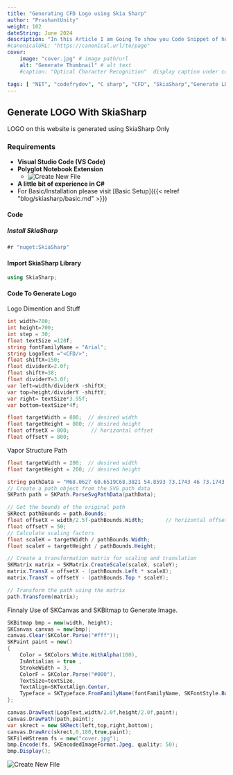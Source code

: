 ```yaml
---
title: "Generating CFD Logo using Skia Sharp"
author: "PrashantUnity"
weight: 102
dateString: June 2024  
description: "In this Article I am Going To show you Code Snippet of how I used SkiaSharp to Generate CFD LOGO for this Website Using SkiaSharp Library"
#canonicalURL: "https://canonical.url/to/page"
cover:
    image: "cover.jpg" # image path/url
    alt: "Generate Thumbnail" # alt text
    #caption: "Optical Character Recognition"  display caption under cover 

tags: [ "NET", "codefrydev", "C sharp", "CFD", "SkiaSharp","Generate LOGO","Skia"]
---
```



## Generate LOGO With SkiaSharp

LOGO on this website is generated using SkiaSharp Only

### Requirements

- **Visual Studio Code (VS Code)**
- **Polyglot Notebook Extension**
  - ![Create New File](./poly.png)
- **A little bit of experience in C#**
- For Basic/Installation please visit [Basic Setup]({{< relref "blog/skiasharp/basic.md" >}})

#### Code

##### Install SkiaSharp

```csharp  {linenos=true}
#r "nuget:SkiaSharp"
```

#### Import SkiaSharp Library

```csharp  {linenos=true}
using SkiaSharp;
```

#### Code To Generate Logo

Logo Dimention and Stuff

```csharp {linenos=true}
int width=700;
int height=700;
int step = 30;  
float textSize =128f;
string fontFamilyName = "Arial";
string LogoText ="<CFD/>";
float shiftX=150;
float dividerX=2.0f;
float shiftY=38;
float dividerY=3.0f; 
var left=width/dividerX -shiftX;
var top=height/dividerY -shiftY;
var right= textSize*3.95f;
var bottom=textSize*4f;

float targetWidth = 800;  // desired width
float targetHeight = 800; // desired height
float offsetX = 800;       // horizontal offset
float offsetY = 800;
```

Vapor Structure Path

```csharp {linenos=true}
float targetWidth = 200;  // desired width
float targetHeight = 200; // desired height

string pathData = "M68.0627 60.6519C68.3821 54.8593 73.1743 46 73.1743 46C73.1743 46 71.2574 55.5407 71.5769 60.6519C71.8964 65.763 72.5354 65.0815 73.4938 68.8296C74.4522 72.5778 73.8133 74.2815 73.4938 77.0074C73.1743 79.7333 72.8549 80.0741 72.2159 83.4815C71.5769 86.8889 69.9795 92 69.9795 92C69.9795 92 70.299 84.3333 70.299 81.437C70.299 78.5407 70.6185 74.6222 69.6601 70.5333C68.7017 66.4444 67.7432 66.4444 68.0627 60.6519Z M99.9582 38.7481C99.7452 30.9407 96.5504 19 96.5504 19C96.5504 19 97.8284 31.8593 97.6154 38.7481C97.4024 45.637 96.9764 44.7185 96.3375 49.7704C95.6985 54.8222 96.1245 57.1185 96.3375 60.7926C96.5505 64.4667 96.7634 64.9259 97.1894 69.5185C97.6154 74.1111 98.6803 81 98.6803 81C98.6803 81 98.4673 70.6667 98.4673 66.763C98.4673 62.8593 98.2544 57.5778 98.8933 52.0667C99.5322 46.5556 100.171 46.5556 99.9582 38.7481Z M118.042 64.7407C118.255 59.7037 121.45 52 121.45 52C121.45 52 120.172 60.2963 120.385 64.7407C120.598 69.1852 121.024 68.5926 121.663 71.8519C122.301 75.1111 121.876 76.5926 121.663 78.963C121.45 81.3333 121.237 81.6296 120.811 84.5926C120.385 87.5556 119.32 92 119.32 92C119.32 92 119.533 85.3333 119.533 82.8148C119.533 80.2963 119.746 76.8889 119.107 73.3333C118.468 69.7778 117.829 69.7778 118.042 64.7407Z";
// Create a path object from the SVG path data
SKPath path = SKPath.ParseSvgPathData(pathData);

// Get the bounds of the original path
SKRect pathBounds = path.Bounds;
float offsetX = width/2.5f-pathBounds.Width;       // horizontal offset
float offsetY = 50; 
// Calculate scaling factors
float scaleX = targetWidth / pathBounds.Width;
float scaleY = targetHeight / pathBounds.Height;

// Create a transformation matrix for scaling and translation
SKMatrix matrix = SKMatrix.CreateScale(scaleX, scaleY);
matrix.TransX = offsetX - (pathBounds.Left * scaleX);
matrix.TransY = offsetY - (pathBounds.Top * scaleY);

// Transform the path using the matrix
path.Transform(matrix);
```

Finnaly Use of SKCanvas and SKBitmap to Generate Image.

```csharp  {linenos=true}
SKBitmap bmp = new(width, height);
SKCanvas canvas = new(bmp);
canvas.Clear(SKColor.Parse("#fff")); 
SKPaint paint = new() 
{ 
    Color = SKColors.White.WithAlpha(100), 
    IsAntialias = true ,
    StrokeWidth = 3,
    ColorF = SKColor.Parse("#000"),
    TextSize=textSize,
    TextAlign=SKTextAlign.Center,
    Typeface = SKTypeface.FromFamilyName(fontFamilyName, SKFontStyle.Bold)
};    

canvas.DrawText(LogoText,width/2.0f,height/2.0f,paint); 
canvas.DrawPath(path,paint);
var skrect = new SKRect(left,top,right,bottom);
canvas.DrawArc(skrect,0,180,true,paint);
SKFileWStream fs = new("cover.jpg");
bmp.Encode(fs, SKEncodedImageFormat.Jpeg, quality: 50);
bmp.Display();
``` 

![Create New File](./logo.jpg)